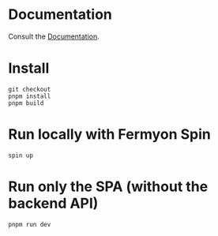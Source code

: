 # Documentation

Consult the [Documentation](doc/README.md).

# Install

```
git checkout
pnpm install
pnpm build
```

# Run locally with Fermyon Spin

```
spin up
```

# Run only the SPA (without the backend API)

```
pnpm run dev
```
